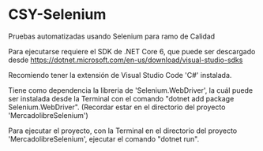 # CSY-Selenium
 Pruebas automatizadas usando Selenium para ramo de Calidad

 Para ejecutarse requiere el SDK de .NET Core 6, que puede ser descargado desde https://dotnet.microsoft.com/en-us/download/visual-studio-sdks

 Recomiendo tener la extensión de Visual Studio Code 'C#' instalada.

 Tiene como dependencia la libreria de 'Selenium.WebDriver', la cuál puede ser instalada desde la Terminal con el comando "dotnet add package Selenium.WebDriver". (Recordar estar en el directorio del proyecto 'MercadolibreSelenium')

 Para ejecutar el proyecto, con la Terminal en el directorio del proyecto 'MercadolibreSelenium', ejecutar el comando "dotnet run".
